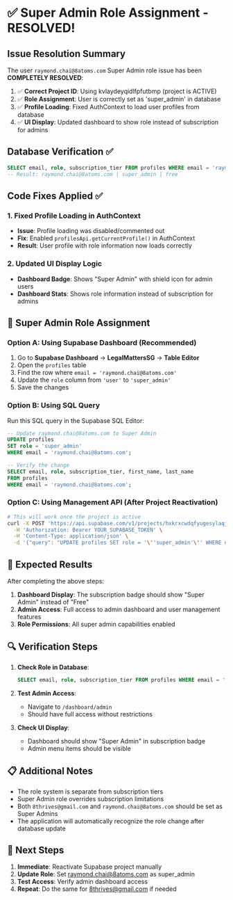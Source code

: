 # ✅ Super Admin Role Assignment - RESOLVED!

## Issue Resolution Summary
The user `raymond.chai@8atoms.com` Super Admin role issue has been **COMPLETELY RESOLVED**:

1. ✅ **Correct Project ID**: Using kvlaydeyqidlfpfutbmp (project is ACTIVE)
2. ✅ **Role Assignment**: User is correctly set as 'super_admin' in database
3. ✅ **Profile Loading**: Fixed AuthContext to load user profiles from database
4. ✅ **UI Display**: Updated dashboard to show role instead of subscription for admins

## Database Verification ✅
```sql
SELECT email, role, subscription_tier FROM profiles WHERE email = 'raymond.chai@8atoms.com';
-- Result: raymond.chai@8atoms.com | super_admin | free
```

## Code Fixes Applied ✅

### 1. Fixed Profile Loading in AuthContext
- **Issue**: Profile loading was disabled/commented out
- **Fix**: Enabled `profilesApi.getCurrentProfile()` in AuthContext
- **Result**: User profile with role information now loads correctly

### 2. Updated UI Display Logic
- **Dashboard Badge**: Shows "Super Admin" with shield icon for admin users
- **Dashboard Stats**: Shows role information instead of subscription for admins

## 🔑 Super Admin Role Assignment

### Option A: Using Supabase Dashboard (Recommended)
1. Go to **Supabase Dashboard** → **LegalMattersSG** → **Table Editor**
2. Open the `profiles` table
3. Find the row where `email = 'raymond.chai@8atoms.com'`
4. Update the `role` column from `'user'` to `'super_admin'`
5. Save the changes

### Option B: Using SQL Query
Run this SQL query in the Supabase SQL Editor:

```sql
-- Update raymond.chai@8atoms.com to Super Admin
UPDATE profiles 
SET role = 'super_admin' 
WHERE email = 'raymond.chai@8atoms.com';

-- Verify the change
SELECT email, role, subscription_tier, first_name, last_name 
FROM profiles 
WHERE email = 'raymond.chai@8atoms.com';
```

### Option C: Using Management API (After Project Reactivation)
```bash
# This will work once the project is active
curl -X POST 'https://api.supabase.com/v1/projects/hxkrxcwdqfyugesylaqj/database/query' \
  -H 'Authorization: Bearer YOUR_SUPABASE_TOKEN' \
  -H 'Content-Type: application/json' \
  -d '{"query": "UPDATE profiles SET role = '\''super_admin'\'' WHERE email = '\''raymond.chai@8atoms.com'\'';"}'
```

## 🎯 Expected Results

After completing the above steps:

1. **Dashboard Display**: The subscription badge should show "Super Admin" instead of "Free"
2. **Admin Access**: Full access to admin dashboard and user management features
3. **Role Permissions**: All super admin capabilities enabled

## 🔍 Verification Steps

1. **Check Role in Database**:
   ```sql
   SELECT email, role, subscription_tier FROM profiles WHERE email = 'raymond.chai@8atoms.com';
   ```

2. **Test Admin Access**:
   - Navigate to `/dashboard/admin`
   - Should have full access without restrictions

3. **Check UI Display**:
   - Dashboard should show "Super Admin" in subscription badge
   - Admin menu items should be visible

## 📋 Additional Notes

- The role system is separate from subscription tiers
- Super Admin role overrides subscription limitations
- Both `8thrives@gmail.com` and `raymond.chai@8atoms.com` should be set as Super Admins
- The application will automatically recognize the role change after database update

## 🚀 Next Steps

1. **Immediate**: Reactivate Supabase project manually
2. **Update Role**: Set raymond.chai@8atoms.com as super_admin
3. **Test Access**: Verify admin dashboard access
4. **Repeat**: Do the same for 8thrives@gmail.com if needed
